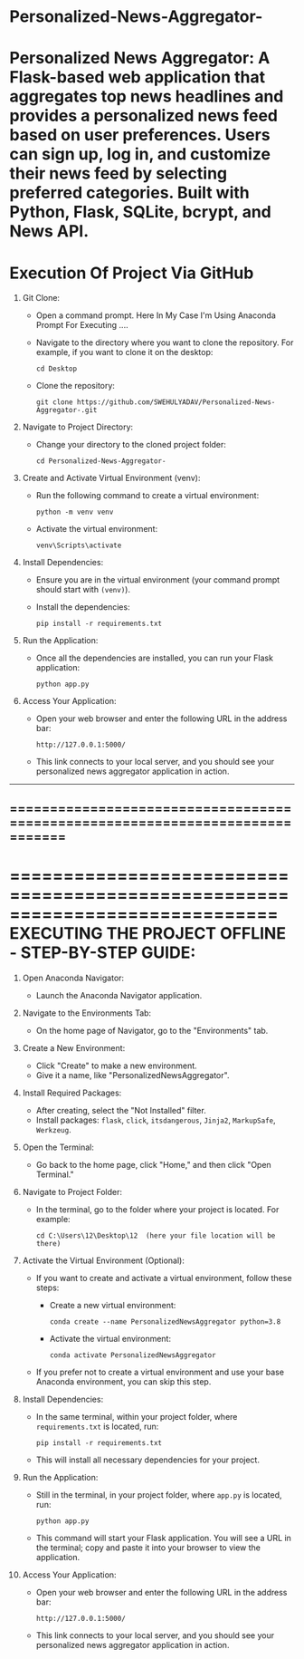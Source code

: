 # Personalized-News-Aggregator-
Personalized News Aggregator: A Flask-based web application that aggregates top news headlines and provides a personalized news feed based on user preferences. Users can sign up, log in, and customize their news feed by selecting preferred categories. Built with Python, Flask, SQLite, bcrypt, and News API.
=============================================================================
Execution Of Project Via GitHub
=============================================================================
1. Git Clone:
   - Open a command prompt.
Here In My Case I'm Using Anaconda Prompt For Executing ....
   - Navigate to the directory where you want to clone the repository. For example, if you want to clone it on the desktop:

     ```
     cd Desktop
     ```

   - Clone the repository:

     ```
     git clone https://github.com/SWEHULYADAV/Personalized-News-Aggregator-.git
     ```

2. Navigate to Project Directory:
   - Change your directory to the cloned project folder:

     ```
     cd Personalized-News-Aggregator-
     ```

3. Create and Activate Virtual Environment (venv):
   - Run the following command to create a virtual environment:

     ```
     python -m venv venv
     ```

   - Activate the virtual environment:

     ```
     venv\Scripts\activate
     ```

4. Install Dependencies:
   - Ensure you are in the virtual environment (your command prompt should start with `(venv)`).
   - Install the dependencies:

     ```
     pip install -r requirements.txt
     ```

5. Run the Application:
   - Once all the dependencies are installed, you can run your Flask application:

     ```
     python app.py
     ```

6. Access Your Application:
    - Open your web browser and enter the following URL in the address bar:

      ```
      http://127.0.0.1:5000/
      ```

    - This link connects to your local server, and you should see your personalized news aggregator application in action.
-----------------------------------------------------------------------------
=============================================================================
-----------------------------------------------------------------------------



=============================================================================
EXECUTING THE PROJECT OFFLINE - STEP-BY-STEP GUIDE:
=============================================================================
1. Open Anaconda Navigator:
   - Launch the Anaconda Navigator application.

2. Navigate to the Environments Tab:
   - On the home page of Navigator, go to the "Environments" tab.

3. Create a New Environment:
   - Click "Create" to make a new environment.
   - Give it a name, like "PersonalizedNewsAggregator".

4. Install Required Packages:
   - After creating, select the "Not Installed" filter.
   - Install packages: `flask`, `click`, `itsdangerous`, `Jinja2`, `MarkupSafe`, `Werkzeug`.

5. Open the Terminal:
   - Go back to the home page, click "Home," and then click "Open Terminal."

6. Navigate to Project Folder:
   - In the terminal, go to the folder where your project is located. For example:

     ```
     cd C:\Users\12\Desktop\12  (here your file location will be there)
     ```

7. Activate the Virtual Environment (Optional):
   - If you want to create and activate a virtual environment, follow these steps:
     - Create a new virtual environment:

       ```
       conda create --name PersonalizedNewsAggregator python=3.8
       ```

     - Activate the virtual environment:

       ```
       conda activate PersonalizedNewsAggregator
       ```

   - If you prefer not to create a virtual environment and use your base Anaconda environment, you can skip this step.

8. Install Dependencies:
   - In the same terminal, within your project folder, where `requirements.txt` is located, run:

     ```
     pip install -r requirements.txt
     ```

   - This will install all necessary dependencies for your project.

9. Run the Application:
   - Still in the terminal, in your project folder, where `app.py` is located, run:

     ```
     python app.py
     ```

   - This command will start your Flask application. You will see a URL in the terminal; copy and paste it into your browser to view the application.
  
10. Access Your Application:
    - Open your web browser and enter the following URL in the address bar:

      ```
      http://127.0.0.1:5000/
      ```

    - This link connects to your local server, and you should see your personalized news aggregator application in action.
